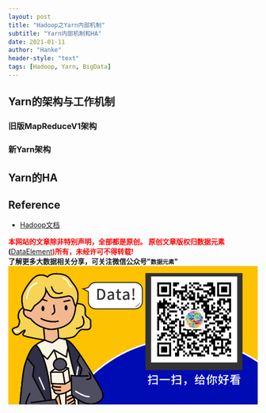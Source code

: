 ```yaml
---
layout: post
title: "Hadoop之Yarn内部机制"
subtitle: "Yarn内部机制和HA"
date: 2021-01-11
author: "Hanke"
header-style: "text"
tags: [Hadoop, Yarn, BigData]
---
```

## Yarn的架构与工作机制
### 旧版MapReduceV1架构
### 新Yarn架构

## Yarn的HA

## Reference
* [Hadoop文档][1]

<b><font color="red">本网站的文章除非特别声明，全部都是原创。
原创文章版权归数据元素</font>(</b>[DataElement](https://www.dataelement.top)<b><font color="red">)所有，未经许可不得转载!</font></b>  
**了解更多大数据相关分享，可关注微信公众号"`数据元素`"**
![数据元素微信公众号](/img/dataelement.gif)

[1]: https://hadoop.apache.org/docs/current/
